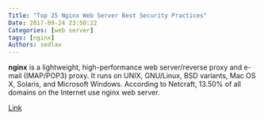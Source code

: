 ```yaml
---
Title: "Top 25 Nginx Web Server Best Security Practices"
Date: 2017-09-24 23:50:22
Categories: [web server]
tags: [nginx]
Authors: sedlav
---
```


**nginx** is a lightweight, high-performance web server/reverse proxy and e-mail (IMAP/POP3) proxy. It runs on UNIX, GNU/Linux, BSD variants, Mac OS X, Solaris, and Microsoft Windows. According to Netcraft, 13.50% of all domains on the Internet use nginx web server.

[Link](https://www.cyberciti.biz/tips/linux-unix-bsd-nginx-webserver-security.html)
